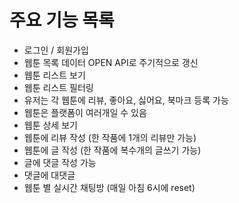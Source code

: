# 주요 기능 목록

- 로그인 / 회원가입
- 웹툰 목록 데이터 OPEN API로 주기적으로 갱신
- 웹툰 리스트 보기
- 웹툰 리스트 필터링
- 유저는 각 웹툰에 리뷰, 좋아요, 싫어요, 북마크 등록 가능
- 웹툰은 플랫폼이 여러개일 수 있음
- 웹툰 상세 보기
- 웹툰에 리뷰 작성 (한 작품에 1개의 리뷰만 가능)
- 웹툰에 글 작성 (한 작품에 복수개의 글쓰기 가능)
- 글에 댓글 작성 가능
- 댓글에 대댓글
- 웹툰 별 실시간 채팅방 (매일 아침 6시에 reset)
